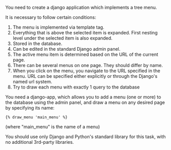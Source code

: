 You need to create a django application which implements a tree menu.

It is necessary to follow certain conditions:

1. The menu is implemented via template tag.
2. Everything that is above the selected item is expanded. First nesting level under the selected item is also expanded.
3. Stored in the database.
4. Can be edited in the standard Django admin panel.
5. The active menu item is determined based on the URL of the current page.
6. There can be several menus on one page. They should differ by name.
7. When you click on the menu, you navigate to the URL specified in the menu. URL can be specified either explicitly or through the Django's named url system.
8. Try to draw each menu with exactly 1 query to the database

You need a django-app, which allows you to add a menu (one or more) to the database using the admin panel, and draw a menu on any desired page by specifying its name:

`{% draw_menu 'main_menu' %}`

(where "main_menu" is the name of a menu)

You should use only Django and Python's standard library for this task, with no additional 3rd-party libraries.
